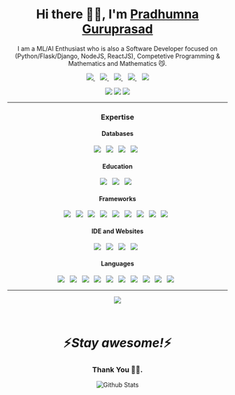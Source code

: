 <p align="center">
  <h1 align='center'>Hi there 👋🏻, I'm <a href="https://theghoul27.github.io/PortfolioSimple/">Pradhumna Guruprasad</a></h1>
  <p align="center"> I am a ML/AI Enthusiast who is also a Software Developer focused on (Python/Flask/Django, NodeJS, ReactJS), Competetive Programming & Mathematics and Mathematics 😼.</p>
</p>

<p align='center'>
<a href="https://wa.me/9035453910" target="_blank">
  <img src="https://img.shields.io/badge/WHATSAPP-%2325D366.svg?&style=for-the-badge&logo=whatsapp&logoColor=white" />
</a>&nbsp;&nbsp;
<a href="https://twitter.com/PradhumnaGP" target="_blank">
  <img src="https://img.shields.io/badge/twitter-%231DA1F2.svg?&style=for-the-badge&logo=twitter&logoColor=white" />
</a>&nbsp;&nbsp;
<a href="https://www.linkedin.com/in/pradhumnaguruprasad/" target="_blank">
  <img src="https://img.shields.io/badge/linkedin-%230077B5.svg?&style=for-the-badge&logo=linkedin&logoColor=white" />
</a>&nbsp;&nbsp;
<a href="mailto:guruprasadpradhumna@gmail.com" target="_blank">
  <img src="https://img.shields.io/badge/email me-%23D14836.svg?&style=for-the-badge&logo=gmail&logoColor=white" />
</a>&nbsp;&nbsp;
  <img src="https://gpvc.arturio.dev/TheGhoul27" />
  
  <p align = "center">
  <img src = "https://github-readme-stats.vercel.app/api?username=TheGhoul27&show_icons=true&theme=tokyonight&line_height=27">
  <img src = "https://github-readme-stats.vercel.app/api/top-langs/?username=TheGhoul27&theme=tokyonight">
  <img src = "https://github-readme-streak-stats.herokuapp.com/?user=TheGhoul27&theme=tokyonight">
  </p>

---

</p>

<h3 align="center">Expertise</h3>
<h4 align="center">Databases</h4>
<p align="center">
<a href="" target="_blank"><img src = "https://img.shields.io/badge/MySQL-005C84?style=for-the-badge&logo=mysql&logoColor=white"></a>&nbsp;&nbsp;
<a href="" target="_blank"><img src = "https://img.shields.io/badge/SQLite-07405E?style=for-the-badge&logo=sqlite&logoColor=white"></a>&nbsp;&nbsp;
<a href="" target="_blank"><img src = "https://img.shields.io/badge/MongoDB-4EA94B?style=for-the-badge&logo=mongodb&logoColor=white"></a>&nbsp;&nbsp;
<a href="" target="_blank"><img src = "https://img.shields.io/badge/PostgreSQL-316192?style=for-the-badge&logo=postgresql&logoColor=white"></a>&nbsp;&nbsp;
<br>
</p>

<h4  align="center">Education</h4>
<p align="center">
<a href="" target="_blank"><img src = "https://img.shields.io/badge/Coursera-0056D2?style=for-the-badge&logo=Coursera&logoColor=white"></a>&nbsp;&nbsp;
<a href="" target="_blank"><img src = "https://img.shields.io/badge/Udemy-EC5252?style=for-the-badge&logo=Udemy&logoColor=white"></a>&nbsp;&nbsp;
<a href="" target="_blank"><img src = "https://img.shields.io/badge/Exercism-009CAB?style=for-the-badge&logo=exercism&logoColor=white"></a>&nbsp;&nbsp;
<br>
</p>

<h4 align="center">Frameworks</h4>
<p align="center">
<a href="" target="_blank"><img src = "https://img.shields.io/badge/Babel-F9DC3E?style=for-the-badge&logo=babel&logoColor=white"></a>&nbsp;&nbsp;
<a href="" target="_blank"><img src = "https://img.shields.io/badge/Bootstrap-563D7C?style=for-the-badge&logo=bootstrap&logoColor=white"></a>&nbsp;&nbsp;
<a href="" target="_blank"><img src = "https://img.shields.io/badge/Django-092E20?style=for-the-badge&logo=django&logoColor=green"></a>&nbsp;&nbsp;
<a href="" target="_blank"><img src = "https://img.shields.io/badge/django%20rest-ff1709?style=for-the-badge&logo=django&logoColor=white"></a>&nbsp;&nbsp;
<a href="" target="_blank"><img src = "https://img.shields.io/badge/Electron-2B2E3A?style=for-the-badge&logo=electron&logoColor=9FEAF9"></a>&nbsp;&nbsp;
<a href="" target="_blank"><img src = "https://img.shields.io/badge/Flask-000000?style=for-the-badge&logo=flask&logoColor=white"></a>&nbsp;&nbsp;
<a href="" target="_blank"><img src = "https://img.shields.io/badge/Markdown-000000?style=for-the-badge&logo=markdown&logoColor=white"></a>&nbsp;&nbsp;
<a href="" target="_blank"><img src = "https://img.shields.io/badge/npm-CB3837?style=for-the-badge&logo=npm&logoColor=white"></a>&nbsp;&nbsp;
<a href="" target="_blank"><img src = "https://img.shields.io/badge/React-20232A?style=for-the-badge&logo=react&logoColor=61DAFB"></a>&nbsp;&nbsp;
<br>
</p>

<h4 align="center">IDE and Websites</h4>
<p align="center">
<a href="" target="_blank"><img src = "https://img.shields.io/badge/-CodeChef-5B4638?style=for-the-badge&logo=CodeChef&logoColor=white"></a>&nbsp;&nbsp;
<a href="" target="_blank"><img src = "https://img.shields.io/badge/Colab-F9AB00?style=for-the-badge&logo=googlecolab&color=525252"></a>&nbsp;&nbsp;
<a href="" target="_blank"><img src = "https://img.shields.io/badge/replit-667881?style=for-the-badge&logo=replit&logoColor=white"></a>&nbsp;&nbsp;
<a href="" target="_blank"><img src = "https://img.shields.io/badge/Visual_Studio_Code-0078D4?style=for-the-badge&logo=visual%20studio%20code&logoColor=white"></a>&nbsp;&nbsp;
<br>
</p>

<h4 align="center">Languages</h4>
<p align="center">
<a href="" target="_blank"><img src = "https://img.shields.io/badge/C-00599C?style=for-the-badge&logo=c&logoColor=white"></a>&nbsp;&nbsp;
<a href="" target="_blank"><img src = "https://img.shields.io/badge/C%2B%2B-00599C?style=for-the-badge&logo=c%2B%2B&logoColor=white"></a>&nbsp;&nbsp;
<a href="" target="_blank"><img src = "https://img.shields.io/badge/CSS3-1572B6?style=for-the-badge&logo=css3&logoColor=white"></a>&nbsp;&nbsp;
<a href="" target="_blank"><img src = "https://img.shields.io/badge/HTML5-E34F26?style=for-the-badge&logo=html5&logoColor=white"></a>&nbsp;&nbsp;
<a href="" target="_blank"><img src = "https://img.shields.io/badge/JavaScript-323330?style=for-the-badge&logo=javascript&logoColor=F7DF1E"></a>&nbsp;&nbsp;
<a href="" target="_blank"><img src = "https://img.shields.io/badge/Java-ED8B00?style=for-the-badge&logo=java&logoColor=white"></a>&nbsp;&nbsp;
<a href="" target="_blank"><img src = "https://img.shields.io/badge/Numpy-777BB4?style=for-the-badge&logo=numpy&logoColor=white"></a>&nbsp;&nbsp;
<a href="" target="_blank"><img src = "https://img.shields.io/badge/Pandas-2C2D72?style=for-the-badge&logo=pandas&logoColor=white"></a>&nbsp;&nbsp;
<a href="" target="_blank"><img src = "https://img.shields.io/badge/Python-FFD43B?style=for-the-badge&logo=python&logoColor=darkgreen"></a>&nbsp;&nbsp;
<a href="" target="_blank"><img src = "https://img.shields.io/badge/SciPy-654FF0?style=for-the-badge&logo=SciPy&logoColor=white"></a>&nbsp;&nbsp;
<br>
</p>

---

<p align="center">
   <img src="https://giphy.com/gifs/smu-ellipsis-smuellipsis-USV0ym3bVWQJJmNu3N/giphy.gif" />
   </p>
<br>

<h1 align='center'>⚡️<i>Stay awesome!</i>⚡️</h1>
<h3 align="center">Thank You 🙏🏻.</h3>
<p align="center">
        <img src="https://raw.githubusercontent.com/bornmay/bornmay/Update/svg/Bottom.svg" alt="Github Stats" />
</p> 
<!--h4 align="center"></h4>
<p align="center">
<a href="" target="_blank"><img src = ""></a>&nbsp;&nbsp;
</p-->
